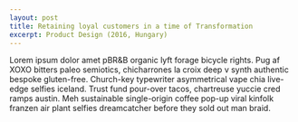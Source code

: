 ```yaml
---
layout: post
title: Retaining loyal customers in a time of Transformation
excerpt: Product Design (2016, Hungary)
---
```


Lorem ipsum dolor amet pBR&B organic lyft forage bicycle rights. Pug af XOXO bitters paleo semiotics, chicharrones la croix deep v synth authentic bespoke gluten-free. Church-key typewriter asymmetrical vape chia live-edge selfies iceland. Trust fund pour-over tacos, chartreuse yuccie cred ramps austin. Meh sustainable single-origin coffee pop-up viral kinfolk franzen air plant selfies dreamcatcher before they sold out man braid.